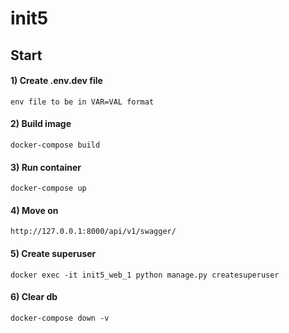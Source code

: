 # init5


## Start

#### 1) Create .env.dev file
    env file to be in VAR=VAL format

#### 2) Build image

    docker-compose build

#### 3) Run container

    docker-compose up
    
#### 4) Move on

    http://127.0.0.1:8000/api/v1/swagger/

#### 5) Create superuser

    docker exec -it init5_web_1 python manage.py createsuperuser
                                                        
#### 6) Clear db

    docker-compose down -v
